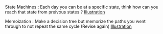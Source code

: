 State Machines : Each day you can be at a specific state, think how can you reach that state from preivous states ? [Illustration](https://youtu.be/4wNXkhAky3s?t=895)

Memoization : Make a decision tree but memorize the paths you went through to not repeat the same cycle (Revise again) [Illustration](https://youtu.be/I7j0F7AHpb8?t=181)
